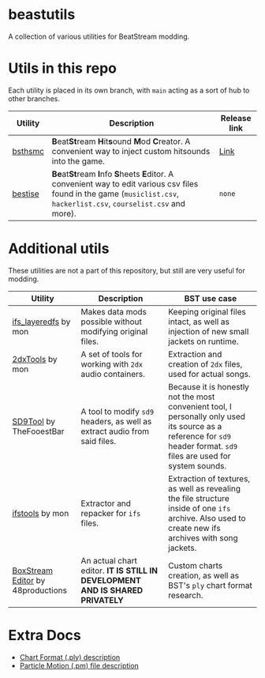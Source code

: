 # beastutils
A collection of various utilities for BeatStream modding.

# Utils in this repo
Each utility is placed in its own branch, with `main` acting as a sort of hub to other branches.

|Utility|Description|Release link|
|-------|-----------|-------------|
| [bsthsmc](https://github.com/HiLordReilo/beastutils/tree/bsthsmc) | **B**eat**St**ream **H**it**s**ound **M**od **C**reator. A convenient way to inject custom hitsounds into the game. | [Link](https://github.com/HiLordReilo/beastutils/releases/tag/BST_HitsoundModCreator) |
| [bestise](https://github.com/HiLordReilo/beastutils/tree/bestise) | **Be**at**St**ream **I**nfo **S**heets **E**ditor. A convenient way to edit various csv files found in the game (`musiclist.csv`, `hackerlist.csv`, `courselist.csv` and more). | `none` |

# Additional utils
These utilities are not a part of this repository, but still are very useful for modding.

|Utility|Description|BST use case|
|-------|-----------|------------|
| [ifs_layeredfs](https://github.com/mon/ifs_layeredfs) by mon | Makes data mods possible without modifying original files. | Keeping original files intact, as well as injection of new small jackets on runtime. |
| [2dxTools](https://github.com/mon/2dxTools) by mon | A set of tools for working with `2dx` audio containers. | Extraction and creation of `2dx` files, used for actual songs. |
| [SD9Tool](https://github.com/TheFooestBar/SD9Tool) by TheFooestBar | A tool to modify `sd9` headers, as well as extract audio from said files. | Because it is honestly not the most convenient tool, I personally only used its source as a reference for `sd9` header format. `sd9` files are used for system sounds. |
| [ifstools](https://github.com/mon/ifstools) by mon | Extractor and repacker for `ifs` files. | Extraction of textures, as well as revealing the file structure inside of one `ifs` archive. Also used to create new ifs archives with song jackets. |
| [BoxStream Editor](https://github.com/48productions/BoxStream-Editor) by 48productions | An actual chart editor. **IT IS STILL IN DEVELOPMENT AND IS SHARED PRIVATELY** | Custom charts creation, as well as BST's `ply` chart format research. |

# Extra Docs
- [Chart Format (.ply) description](https://docs.google.com/document/d/1DZbcXgUmYKdO4SQav00cr0fdi1xcciIUUpHjrbsJipA/)
- [Particle Motion (.pm) file description](https://docs.google.com/document/d/1wBjqLMizdO64gcFrK3_7-2TInUhYNPsg-TTV2YzdoHY/edit?usp=sharing)
